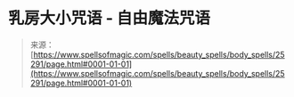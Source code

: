 <!--yml

category: 未分类

date: 2024-06-12 19:12:04

-->

# 乳房大小咒语 - 自由魔法咒语

> 来源：[https://www.spellsofmagic.com/spells/beauty_spells/body_spells/25291/page.html#0001-01-01](https://www.spellsofmagic.com/spells/beauty_spells/body_spells/25291/page.html#0001-01-01)
